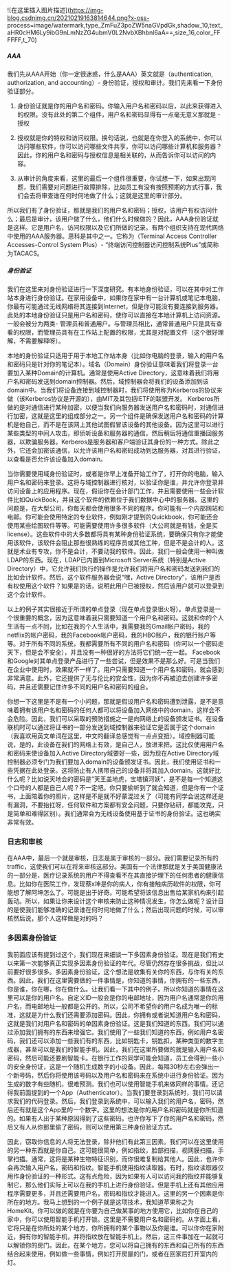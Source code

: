![在这里插入图片描述](https://img-blog.csdnimg.cn/20210219163814644.png?x-oss-
process=image/watermark,type_ZmFuZ3poZW5naGVpdGk,shadow_10,text_aHR0cHM6Ly9ibG9nLmNzZG4ubmV0L2NvbXBhbnl6aA==,size_16,color_FFFFFF,t_70)

##### AAA

我们先从AAA开始（你一定很迷惑，什么是AAA）英文就是（authentication, authorization, and accounting）-
身份验证，授权和审计。我们先来看一下身份验证部分。

  1. 身份验证就是你的用户名和密码。你输入用户名和密码以后，以此来获得进入的权限。没有此处的第二个组件，用户名和密码显得有一点毫无意义那就是 - 授权

  2. 授权就是你的特权和访问权限。换句话说，也就是在你登入的系统中，你可以访问哪些软件，你可以访问哪些文件共享，你可以访问哪些计算机和服务器？因此，你的用户名和密码与授权信息是相关联的，从而告诉你可以访问的内容。

  3. 从审计的角度来看，这里的最后一个组件很重要，你试想一下，如果出现问题，我们需要对问题进行故障排除，比如员工有没有按照预期的方式行事，我们会去将审查谁在何时何地做了什么；这就是这里的审计部分。

所以我们有了身份验证，那就是我们的用户名和密码；授权，该用户有权访问什么；最后是审计，该用户做了什么，他们什么时候做的？因此，AAA身份验证就是这样。它是用户名，访问权限以及它们所做的记录。有两个组织支持在现代网络中使用的AAA服务器。思科是其中之一。它称为（Terminal
Access Controller Accesses-Control System Plus）-
“终端访问控制器访问控制系统Plus”或简称为TACACS。

##### 身份验证

我们在这里来对身份验证进行一下深度研究。有本地身份验证，可以在其中对工作站本身进行身份验证。在家用设备中，如果你在家中有一台计算机或笔记本电脑，你最有可能通过无线网络将其连接到Internet，但是你可能没有要连接到服务器。此处的本地身份验证只是用户名和密码，使你可以直接在本地计算机上访问资源。一般会被分为两类-
管理员和普通用户。与管理员相比，通常普通用户只是具有查看的权限，而管理员具有在工作站上配置的权限，尤其是对配置文件（这个很好理解，不需要解释呀）。

本地的身份验证只适用于用于本地工作站本身（比如你电脑的登录，输入的用户名和密码只是针对你的笔记本）。域名（Domain）身份验证意味着我们将登录一台要加入某种Domain的计算机。通常是使用Active
Directory，这意味着我们将用户名和密码发送到domain控制器。然后，域控制器会将我们的设备添加到该domain中。当我们将设备连接到域控制器时，我们将使用称为Kerberos的协议来做（该Kerberos协议是开源的），由MIT及其包括IETF的联盟开发。
Kerberos所做的是对通信进行某种加密，以便当我们向服务器发送用户名和密码时，对通信进行加密，这就是这里的组成部分之一。另一个组件是确保发送用户名和密码的计算机是他自己，而不是在该网上其他试图假冒该设备的其他设备。因为这里可以进行某些类型的中间人攻击，即侦听设备和服务器的通信，然后稍后将通信重播回服务器，以欺骗服务器。Kerberos是服务器和客户端验证其身份的一种方式。除此之外，它还会加密该通信，以允许该用户名和密码成功到达服务器，对其进行验证，以查看是否允许该设备加入domain。

当你需要使用域身份验证时，或者是你早上准备开始工作了，打开你的电脑，输入用户名和密码来登录。这将与域控制器进行核对，以验证你是谁，并允许你登录并访问设备上的应用程序。现在，假设你在会计部门工作，并且需要使用一些会计软件比如QuickBook，并且这个软件的依赖位于我们数据中心中的服务器。这里的问题是，在大型公司，你每天都会使用很多不同的程序。你可能有一个内部网站和电邮。你可能会使用特定的专业软件，例如刚才提到的Quickbook，你可能还会使用某些绘图软件等等。可能需要使用许多很多软件（大公司就是有钱，全是买license）。这些软件中的大多数都将具有某种身份验证系统，要确保只有你才能使用该软件，该软件会阻止那些很熟练的程序员或其他工种，但是不是会计的人。这就是术业有专攻，你不是会计，不要动我的软件。因此，我们一般会使用一种叫做LDAP的东西。现在，LDAP已内置到Microsoft
Server系统（特别是Active
Directory）中，它允许我们执行的操作是允许我们将用户名和密码发送到我们的比如会计软件。然后，这个软件服务器会说“嘿，Active
Directory”，该用户是否有权使用这个软件？如果是的话，说明此用户已被授权，然后该用户就可以登录到这个会计软件。

以上的例子其实很接近于所谓的单点登录（现在单点登录很火呀）。单点登录是一个很重要的概念，因为这意味着我只需要知道一个用户名和密码。这就和你的个人生活有一点不同，比如在我的个人生活中，我需要我的Gmail帐户密码，我的netflix的帐户密码，我的Facebook帐户密码，我的HBO账户，我的银行账户等等。对于所有不同的系统，我都需要所有不同的用户名和密码（你可以一个密码走天下，但是会不安全），并且没有一种很好的方法将它们统一在一起。
Facebook和Google对其单点登录产品进行了一些尝试，但是效果不是那么好。可是当我们在企业中使用时，效果就不一样了。用户只需要知道一个用户名和密码，就会感到非常满意。此外，它还提供了无与伦比的安全性，因为你不再被迫去创建许多密码，并且还需要记住许多不同的用户名和密码的组合。

你想一下这里是不是有一个小问题，那就是假设用户名和密码遭到泄露，是不是意味着拥有该用户名和密码的任何人都可以将设备加入网络中的domain，这样会不会危险。因此，我们可以采取的预防措施之一是向网络上的设备颁发证书。在设备联机时可以通过将证书的一部分发送到域控制器来验证它是否属于这个domain（我喜欢用英文单词在这里，中文的翻译总感觉有一点点变扭）。域控制器可能说，是的，此设备在我们的网络上有效，是自己人，放进来把。这比仅使用用户名和密码来使设备加入Active
Directory域要好一些，因为现在Active
Directory域控制器必须专门为我们要加入domain的设备颁发证书。因此，我们使用证书和一些凭据在此处登录。这将防止有人携带自己的设备并将其加入domain。这就好比什么呢？比如说天地会的密码是”天王盖地虎，宝塔镇河妖“，是不是每一个知道这个口号的人都是自己人呢？不一定吧。你只要偷听到了就会知道，但是你有一个证书，上面陪着你的照片，这样是不是就不好蒙混过关了（可能有同学会说这样还是有漏洞，不要抬扛呀，任何软件和方案都有安全问题，只要你钻研，都能攻克，只是简单和难得区别）。我们通常会为无线设备使用基于证书的身份验证。这也确实非常有效。

### 日志和审核

在AAA中，最后一个就是审核，日志是属于审核的一部分。我们需要记录所有的traffic，这使我们可以在将来审核这部分。美国有一个法律那就是关于美国健康法的一部分是，医疗记录系统的用户不得查看不在其直接护理下的任何患者的健康信息。比如你在医院工作，发现蔡x坤是你的病人，你有接触病历软件的权限，你可能想了解阿坤怎么了。可能是出于好奇。可能希望将该信息出售给某家机构来引起轰动。所以，如果让你来设计这个审核来防止这种情况发生，你怎么做呢？设计目的是使我们能够准确的记录谁在何时何地做了什么；然后出现问题的时候，可以审核然后说，那个人这样做是对的吗？

### 多因素身份验证

我前面应该有提到过这个，我们现在来细谈一下多因素身份验证。现在是我们有史以来第一次能够真正实现多因素身份验证的年代。尽管仍然存在很多挑战，但比以前要好很多很多。多因素身份验证，这个想法是收集有关你的东西，与你有关的东西。因此，我们在这里需要做的一件事情是，你知道的事情，你拥有的一些东西，你是谁，你在哪，你在做什么。让我们看一下其中的例子。所以你知道的事情在这里可以是你的用户名。自定义ID一般会是你的电邮地址，因为用户名通常是你的用户名，而电邮地址一般都是公开的。所以，公司不希望你的用户名成为唯一的标准，这就是为什么我们还需要添加密码。因此，你拥有或者说知道用户名和密码，这就是我们对用户名和密码的单因素身份验证。这是我们知道的东西。我们可以通过添加我们拥有的东西来增强它。我们使用了一些我们知道的东西，例如用户名密码，我们还可以添加一些我们有的东西，比如钥匙卡，钥匙扣，某种类型的数字生成器，甚至可以是我们的智能手机。因此，我们在这里所要做的就是输入用户名和密码，然后可能还要刷智能卡。在银行工作的同学可能会知道，员工会得到一些小的安全身份证，这是一个随机生成数字的小设备。因此，每隔30秒左右会弹出一个新号码，然后你将使用该号码以及用户名和密码来在系统中进行身份验证。因为生成的数字有些随机，很难预测。我们也可以使用智能手机来做同样的事情。还记得我前面提到的一个App（Authenticator）。当我们要登录到系统时，我们可以请求我们的代码登录。然后，我们登录到系统中，可以输入我们的用户名，密码，然后还有就是这个App里的一个数字。这里的想法是你的用户名和密码就是你所知道的。如果有人出于某种原因得到了这些密码，也许你写下了你的用户名和密码，然后又有人从你那里偷了密码，则可以使用第三种身份验证方式。

因此，窃取你信息的人将无法登录，除非他们有此第三因素。我们可以在这里使用的另一种东西就是你自己。这可能很简单，例如指纹，脸部扫描，视网膜扫描，手掌扫描。通常，这将是某种生物特征识别，而你很难复制给其他人。因此，也许你会再次输入用户名，密码和指纹。智能手机使用指纹读取器。有时，指纹读取器仅用作身份验证的一种形式。这有点危险，因为如果有人可以访问我的指纹并能够复制它，那么他们实际上可以在我的手机上进行身份验证。但是手机上还有其他应用程序需要更多，并且还需要用户名，密码和指纹才能进入。这里的另一个因素是你所在的地方。我马上想到的一个例子就是这项技术，我知道苹果称之为HomeKit。你可以做的就是在你要为自己做某事的地方使用它，比如你在自己的家中，你可以使用智能手机打开锁。这里是不需要用户名和密码的。从字面上看，它将只是在你所处的某个地方，你所拥有的某个事物以及你是谁。可以你你在家附近，拥有你的智能手机，并将指纹放在智能手机上。然后，这三件事加在一起就可以解锁你的房门。因此，在某个地方，您可以将自己拥有的东西和自己所有的东西结合起来使用，例如做一些事情，例如打开房屋的门，或者在回家后打开室内的灯。

